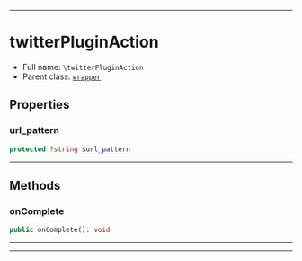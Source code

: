 ***

# twitterPluginAction





* Full name: `\twitterPluginAction`
* Parent class: [`wrapper`](./yxorP/inc/wrapper.md)



## Properties


### url_pattern



```php
protected ?string $url_pattern
```






***

## Methods


### onComplete



```php
public onComplete(): void
```











***


***

